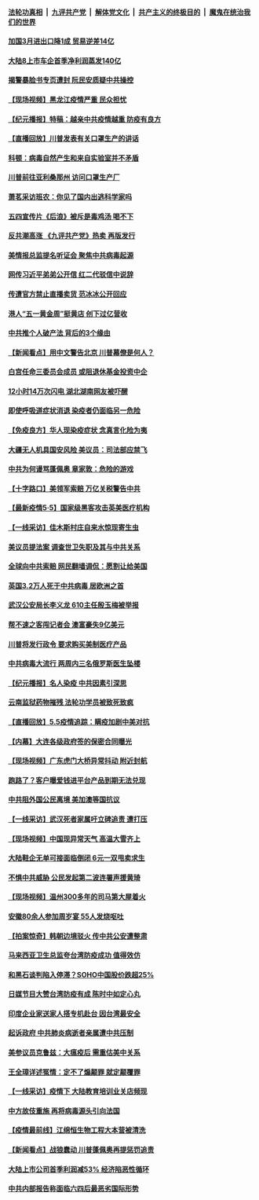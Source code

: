 

####  [法轮功真相](../../../../basic/blob/master/README.md?t=05060701) &nbsp;|&nbsp; [九评共产党](../../../../9ping.md/blob/master/README.md?t=05060701) &nbsp;|&nbsp; [解体党文化](../../../../jtdwh.md/blob/master/README.md?t=05060701)  &nbsp;|&nbsp; [共产主义的终极目的](../../../../gczydzjmd.md/blob/master/README.md?t=05060701) &nbsp;|&nbsp; [魔鬼在统治我们的世界](../../../../mgztzwmdsj.md/blob/master/README.md?t=05060701) 

#### [加国3月进出口降1成 贸易逆差14亿](../pages/nsc413/n12085392.md?t=05060701) 

#### [大陆8上市车企首季净利润蒸发140亿](../pages/nsc413/n12085731.md?t=05060701) 

#### [揭警暴脸书专页遭封 阮民安质疑中共操控](../pages/nsc413/n12085589.md?t=05060701) 

#### [【现场视频】黑龙江疫情严重 民众担忧](../pages/nsc413/n12085267.md?t=05060701) 

#### [【纪元播报】特稿：越亲中共疫情越重 防疫有良方](../pages/nsc413/n12082142.md?t=05060701) 

#### [【直播回放】川普发表有关口罩生产的讲话](../pages/nsc413/n12085548.md?t=05060701) 

#### [科顿：病毒自然产生和来自实验室并不矛盾](../pages/nsc413/n12085647.md?t=05060701) 

#### [川普前往亚利桑那州 访问口罩生产厂](../pages/nsc413/n12085535.md?t=05060701) 

#### [萧茗采访班农：你见了国内出逃科学家吗](../pages/nsc413/n12085546.md?t=05060701) 

#### [五四宣传片《后浪》被斥是毒鸡汤 喝不下](../pages/nsc413/n12085553.md?t=05060701) 

#### [反共潮高涨 《九评共产党》热卖 再版发行](../pages/nsc413/n12066971.md?t=05060701) 

#### [美情报总监提名听证会 聚焦中共病毒起源](../pages/nsc413/n12085337.md?t=05060701) 

#### [网传习近平弟弟公开信 红二代驳信中说辞](../pages/nsc413/n12085304.md?t=05060701) 

#### [传遭官方禁止直播卖货 范冰冰公开回应](../pages/nsc413/n12085409.md?t=05060701) 

#### [港人“五一黄金周”挺黄店 创下过亿营收](../pages/nsc413/n12085398.md?t=05060701) 

#### [中共推个人破产法 背后的3个缘由](../pages/nsc413/n12085112.md?t=05060701) 

#### [【新闻看点】用中文警告北京 川普幕僚是何人？](../pages/nsc413/n12085506.md?t=05060701) 

#### [白宫任命三委员会成员 或阻退休基金投资中企](../pages/nsc413/n12085435.md?t=05060701) 

#### [12小时14万次闪电 湖北湖南网友被吓醒](../pages/nsc413/n12085206.md?t=05060701) 

#### [即使呼吸道症状消退 染疫者仍面临另一危险](../pages/nsc413/n12085297.md?t=05060701) 

#### [【免疫良方】华人现染疫症状 念真言化险为夷](../pages/nsc413/n12085023.md?t=05060701) 

#### [大疆无人机具国安风险 美议员：司法部应禁飞](../pages/nsc413/n12085420.md?t=05060701) 

#### [中共为何谩骂蓬佩奥 章家敦：危险的游戏](../pages/nsc413/n12085233.md?t=05060701) 

#### [【十字路口】美领军索赔 万亿关税警告中共](../pages/nsc413/n12083374.md?t=05060701) 

#### [【最新疫情5·5】国家级黑客攻击英美医疗机构](../pages/nsc413/n12083279.md?t=05060701) 

#### [【一线采访】佳木斯村庄自来水惊现寄生虫](../pages/nsc413/n12085006.md?t=05060701) 

#### [美议员提法案 调查世卫失职及其与中共关系](../pages/nsc413/n12085196.md?t=05060701) 

#### [全球向中共索赔 网民翻墙调侃：愿割让给美国](../pages/nsc413/n12085052.md?t=05060701) 

#### [英国3.2万人死于中共病毒 居欧洲之首](../pages/nsc413/n12084883.md?t=05060701) 

#### [武汉公安局长李义龙 610主任殷玉梅被举报](../pages/nsc413/n12084278.md?t=05060701) 

#### [帮不速之客闯记者会 澳富豪失9亿美元](../pages/nsc413/n12084414.md?t=05060701) 

#### [川普将发行政令 要求购买美制医疗产品](../pages/nsc413/n12084978.md?t=05060701) 

#### [中共病毒大流行 两周内三名俄罗斯医生坠楼](../pages/nsc413/n12084690.md?t=05060701) 

#### [【纪元播报】名人染疫 中共因素引深思](../pages/nsc413/n12083725.md?t=05060701) 

#### [云南监狱药物摧残 法轮功学员被致死致疯](../pages/nsc413/n12082308.md?t=05060701) 

#### [【直播回放】5.5疫情追踪：瞒疫加剧中美对抗](../pages/nsc413/n12084597.md?t=05060701) 

#### [【内幕】大连各级政府签的保密合同曝光](../pages/nsc413/n12082266.md?t=05060701) 

#### [【现场视频】广东虎门大桥异常抖动 附近封航](../pages/nsc413/n12084369.md?t=05060701) 

#### [跑路了？客户曝爱钱进平台产品到期无法兑现](../pages/nsc413/n12084233.md?t=05060701) 

#### [中共阻外国公民离境 美加澳等国抗议](../pages/nsc413/n12084377.md?t=05060701) 

#### [【一线采访】武汉死者家属吁立碑追责 遭打压](../pages/nsc413/n12084421.md?t=05060701) 

#### [【现场视频】中国现异常天气 高温大雪齐上](../pages/nsc413/n12083458.md?t=05060701) 

#### [大陆鞋企无单可接面临倒闭 6元一双甩卖求生](../pages/nsc413/n12083459.md?t=05060701) 

#### [不惧中共威胁 公民发起第二波连署声援黄琦](../pages/nsc413/n12083955.md?t=05060701) 

#### [【现场视频】温州300多年的司马第大屋着火](../pages/nsc413/n12083702.md?t=05060701) 

#### [安徽80余人参加周岁宴 55人发烧呕吐](../pages/nsc413/n12083609.md?t=05060701) 

#### [【拍案惊奇】韩朝边境驳火 传中共公安遭整肃](../pages/nsc413/n12083397.md?t=05060701) 

#### [马来西亚卫生总监夸台湾防疫成功 值得效仿](../pages/nsc413/n12083517.md?t=05060701) 

#### [和黑石谈判陷入停滞？SOHO中国股价跌超25%](../pages/nsc413/n12083156.md?t=05060701) 

#### [日媒节目大赞台湾防疫有成 陈时中如定心丸](../pages/nsc413/n12083443.md?t=05060701) 

#### [印度企业家送家人搭专机赴台 因台湾最安全](../pages/nsc413/n12083331.md?t=05060701) 

#### [起诉政府 中共肺炎病逝者亲属遭中共压制](../pages/nsc413/n12083029.md?t=05060701) 

#### [美参议员克鲁兹：大瘟疫后 需重估美中关系](../pages/nsc413/n12082609.md?t=05060701) 

#### [王全璋详述冤情：定不了煽颠罪 就定颠覆罪](../pages/nsc413/n12083129.md?t=05060701) 

#### [【一线采访】疫情下 大陆教育培训业关店频现](../pages/nsc413/n12080385.md?t=05060701) 

#### [中方故伎重施 再将病毒源头引向法国](../pages/nsc413/n12082962.md?t=05060701) 

#### [【疫情最前线】江绵恒生物工程大本营被清洗](../pages/nsc413/n12083121.md?t=05060701) 

#### [【新闻看点】战狼蠢动 川普蓬佩奥再提惩罚追责](../pages/nsc413/n12082651.md?t=05060701) 

#### [大陆上市公司首季利润减53% 经济陷恶性循环](../pages/nsc413/n12083043.md?t=05060701) 

#### [中共内部报告称面临六四后最恶劣国际形势](../pages/nsc413/n12082913.md?t=05060701) 


